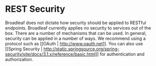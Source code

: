 # REST Security

Broadleaf does not dictate how security should be applied to RESTful endpoints.  Broadleaf currently applies no security to services out of the box.  There are a number of mechanisms that can be used. In general, security can be applied in a number of ways.  We recommend using a protocol such as [[OAuth | http://www.oauth.net]].  You can also use [[Spring Security | http://static.springsource.org/spring-security/site/docs/3.1.x/reference/basic.html]] for authentication and authorization.
